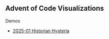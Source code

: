 ## Advent of Code Visualizations

Demos

* [2025-01 Historian Hysteria](https://oyo.github.io/aoc.viz/#2025-01-1)
